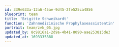 ```yaml
---
id: 339e633a-12a6-45ae-9d45-2fe525ca4856
blueprint: team
title: 'Brigitte Schweikardt'
function: 'Zahnmedizinische Prophylaxeassistentin'
portrait: team/zvk_05.jpg
updated_by: 8c9816a1-2d9a-4b41-8090-aae253815de3
updated_at: 1693335888
---
```

